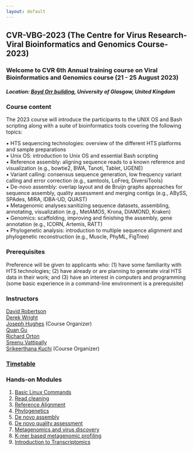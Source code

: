 ```yaml
---
layout: default
---
```


## CVR-VBG-2023 (The Centre for Virus Research-Viral Bioinformatics and Genomics Course-2023)

### **Welcome to CVR 6th Annual training course on Viral Bioinformatics and Genomics course (21 - 25 August 2023)**
##### **Location: [Boyd Orr building](https://goo.gl/maps/MxN5UhB9ukpgx3sB7), University of Glasgow, United Kingdom**

### Course content

The 2023 course will introduce the participants to the UNIX OS and Bash scripting along with a suite of bioinformatics tools covering the following topics: 

▪ HTS sequencing technologies: overview of the different HTS platforms and sample preparations \
▪ Unix OS: introduction to Unix OS and essential Bash scripting \
▪ Reference assembly: aligning sequence reads to a known reference and visualization (e.g., bowtie2, BWA, Tanoti, Tablet, UGENE) \
▪ Variant calling: consensus sequence generation, low frequency variant calling and error correction (e.g., samtools, LoFreq, DiversiTools) \
▪ De-novo assembly: overlap layout and de Bruijn graphs approaches for sequence assembly, quality assessment and merging contigs (e.g., ABySS, SPAdes, MIRA, IDBA-UD, QUAST) \
▪ Metagenomic analyses:sanitizing sequence datasets, assembling, annotating, visualization (e.g., MetAMOS, Krona, DIAMOND, Kraken) \
▪ Genomics: scaffolding, improving and finishing the assembly, gene annotation (e.g., ICORN, Artemis, RATT) \
▪ Phylogenetic analysis: introduction to multiple sequence alignment and phylogenetic reconstruction (e.g., Muscle, PhyML, FigTree) 

### Prerequisites
Preference will be given to applicants who: (1) have some familiarity with HTS technologies; (2) have already or are planning to generate viral HTS data in their work; and (3) have an interest in computers and programming (some basic experience in a command-line environment is a prerequisite)

### Instructors

[David Robertson](https://www.gla.ac.uk/schools/infectionimmunity/staff/davidrobertson/) \
[Derek Wright](https://www.gla.ac.uk/schools/infectionimmunity/staff/derekwright/) \
[Joseph Hughes](https://www.gla.ac.uk/schools/infectionimmunity/staff/josephhughes/) (Course Organizer) \
[Quan Gu](https://www.gla.ac.uk/schools/infectionimmunity/staff/quangu/) \
[Richard Orton](https://www.gla.ac.uk/schools/infectionimmunity/staff/richardorton/) \
[Sreenu Vattipally](https://www.gla.ac.uk/schools/infectionimmunity/staff/sreenuvattipally/) \
[Srikeerthana Kuchi](https://www.gla.ac.uk/schools/infectionimmunity/staff/srikeerthanakuchi/) (Course Organizer)

### [Timetable](https://drive.google.com/file/d/18wkXigU7Jx8VMeZsBAZ6OtmRVr1tn_NM/view?usp=share_link)

### Hands-on Modules
1. [Basic Linux Commands](Introduction_to_Linux.md)
2. [Read cleaning](ReadCleaning.md)
3. [Reference Alignment](ReferenceAlignment.md)
4. [Phylogenetics](Phylogenetics.md)
5. [De novo assembly](DeNovoPracticals.md)
6. [De novo quality assessment](QualityAssessment.md)
7. [Metagenomics and virus discovery](Metagenomics.md)
8. [K-mer based metagenomic profiling](KmerMetagenomics.md)
9. [Introduction to Transcriptomics](Transcriptomics.md)





